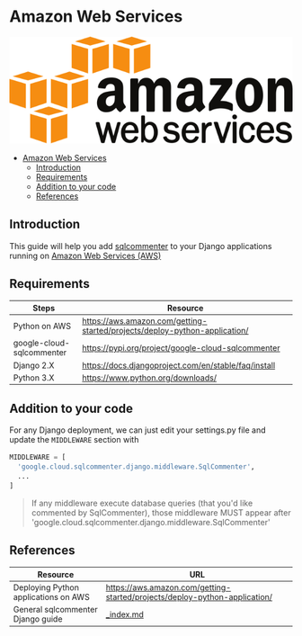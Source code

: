 # Amazon Web Services
![](/docs/images/aws-logo.png)

- [Amazon Web Services](#amazon-web-services)
    - [Introduction](#introduction)
    - [Requirements](#requirements)
    - [Addition to your code](#addition-to-your-code)
    - [References](#references)


## Introduction

This guide will help you add [sqlcommenter](/introduction) to your Django applications running on [Amazon Web Services (AWS)](https://aws.amazon.com)

## Requirements

| Steps                     | Resource                                                                   |
| ------------------------- | -------------------------------------------------------------------------- |
| Python on AWS             | https://aws.amazon.com/getting-started/projects/deploy-python-application/ |
| google-cloud-sqlcommenter | https://pypi.org/project/google-cloud-sqlcommenter                         |
| Django 2.X                | https://docs.djangoproject.com/en/stable/faq/install                       |
| Python 3.X                | https://www.python.org/downloads/                                          |

## Addition to your code

For any Django deployment, we can just edit your settings.py file and update the `MIDDLEWARE` section
with
```python
MIDDLEWARE = [
  'google.cloud.sqlcommenter.django.middleware.SqlCommenter',
  ...
]
```

>If any middleware execute database queries (that you'd like commented by SqlCommenter), those middleware MUST appear after
'google.cloud.sqlcommenter.django.middleware.SqlCommenter'

## References

| Resource                             | URL                                                                        |
| ------------------------------------ | -------------------------------------------------------------------------- |
| Deploying Python applications on AWS | https://aws.amazon.com/getting-started/projects/deploy-python-application/ |
| General sqlcommenter Django guide    | [_index.md](_index.md)                                                     |